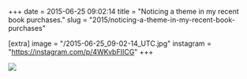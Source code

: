 +++
date = 2015-06-25 09:02:14
title = "Noticing a theme in my recent book purchases."
slug = "2015/noticing-a-theme-in-my-recent-book-purchases"

[extra]
image = "/2015-06-25_09-02-14_UTC.jpg"
instagram = "https://instagram.com/p/4WKvbFIICG"
+++

<img src="/2015-06-25_09-02-14_UTC.jpg" />
